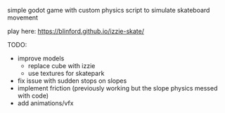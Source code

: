 simple godot game with custom physics script to simulate skateboard movement

play here: https://blinford.github.io/izzie-skate/

TODO:
- improve models
  - replace cube with izzie
  - use textures for skatepark
- fix issue with sudden stops on slopes
- implement friction (previously working but the slope physics messed with code)
- add animations/vfx
